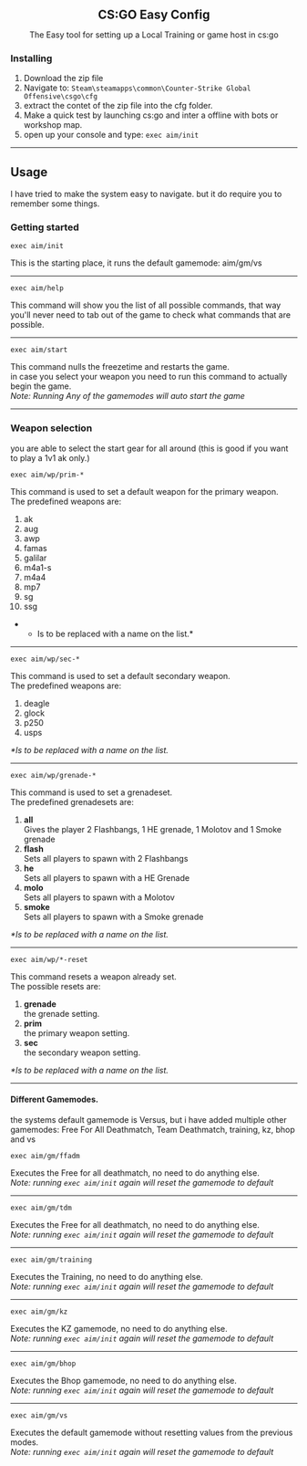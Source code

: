 <h2 align="center" style="margin:0; padding:0;">
CS:GO Easy Config
</h2>
<p align="center">
The Easy tool for setting up a Local Training or game host in cs:go
</p>

### Installing
1. Download the zip file
2. Navigate to: `Steam\steamapps\common\Counter-Strike Global Offensive\csgo\cfg`
3. extract the contet of the zip file into the cfg folder.
4. Make a quick test by launching cs:go and inter a offline with bots or workshop map.
5. open up your console and type: `exec aim/init`

------------
## Usage
I have tried to make the system easy to navigate. but it do require you to remember some things.

### Getting started
```
exec aim/init
```
This is the starting place, it runs the default gamemode: aim/gm/vs

------------
```
exec aim/help
```
This command will show you the list of all possible commands, that way you'll never need to tab out of the game to check what commands that are possible.

------------
```
exec aim/start
```
This command nulls the freezetime and restarts the game. \
in case you select your weapon you need to run this command to actually begin the game. \
*Note: Running Any of the gamemodes will auto start the game*

------------
### Weapon selection
you are able to select the start gear for all around (this is good if you want to play a 1v1 ak only.)
```
exec aim/wp/prim-*
```
This command is used to set a default weapon for the primary weapon. \
The predefined weapons are:
1. ak
2. aug
3. awp
4. famas
5. galilar
6. m4a1-s
7. m4a4
8. mp7
9. sg
10. ssg

* * Is to be replaced with a name on the list.*

------------

```
exec aim/wp/sec-*
```
This command is used to set a default secondary weapon. \
The predefined weapons are:
1. deagle
2. glock
3. p250
4. usps

*\*Is to be replaced with a name on the list.*

------------
```
exec aim/wp/grenade-*
```
This command is used to set a grenadeset. \
The predefined grenadesets are:
1. **all** \
  Gives the player 2 Flashbangs, 1 HE grenade, 1 Molotov and  1 Smoke grenade
2. **flash** \
  Sets all players to spawn with 2 Flashbangs
3. **he** \
  Sets all players to spawn with a HE Grenade
4. **molo** \
  Sets all players to spawn with a Molotov
5. **smoke** \
  Sets all players to spawn with a Smoke grenade

*\*Is to be replaced with a name on the list.*

------------
```
exec aim/wp/*-reset
```
This command resets a weapon already set. \
The possible resets are:
1. **grenade** \
   the grenade setting.
2. **prim** \
  the primary weapon setting.
3. **sec** \
  the secondary weapon setting.

*\*Is to be replaced with a name on the list.*

------------
#### Different Gamemodes.
the systems default gamemode is Versus, but i have added multiple other gamemodes: Free For All Deathmatch, Team Deathmatch, training, kz, bhop and vs

```
exec aim/gm/ffadm
```
Executes the Free for all deathmatch, no need to do anything else.\
*Note: running `exec aim/init` again will reset the gamemode to default*

------------
```
exec aim/gm/tdm
```
Executes the Free for all deathmatch, no need to do anything else.\
*Note: running `exec aim/init` again will reset the gamemode to default*

------------
```
exec aim/gm/training
```
Executes the Training, no need to do anything else.\
*Note: running `exec aim/init` again will reset the gamemode to default*

------------
```
exec aim/gm/kz
```
Executes the KZ gamemode, no need to do anything else.\
*Note: running `exec aim/init` again will reset the gamemode to default*

------------
```
exec aim/gm/bhop
```
Executes the Bhop gamemode, no need to do anything else.\
*Note: running `exec aim/init` again will reset the gamemode to default*

------------
```
exec aim/gm/vs
```
Executes the default gamemode without resetting values from the previous modes.\
*Note: running `exec aim/init` again will reset the gamemode to default*